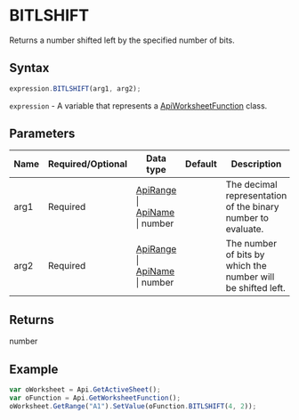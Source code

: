 # BITLSHIFT

Returns a number shifted left by the specified number of bits.

## Syntax

```javascript
expression.BITLSHIFT(arg1, arg2);
```

`expression` - A variable that represents a [ApiWorksheetFunction](../ApiWorksheetFunction.md) class.

## Parameters

| **Name** | **Required/Optional** | **Data type** | **Default** | **Description** |
| ------------- | ------------- | ------------- | ------------- | ------------- |
| arg1 | Required | [ApiRange](../../ApiRange/ApiRange.md) \| [ApiName](../../ApiName/ApiName.md) \| number |  | The decimal representation of the binary number to evaluate. |
| arg2 | Required | [ApiRange](../../ApiRange/ApiRange.md) \| [ApiName](../../ApiName/ApiName.md) \| number |  | The number of bits by which the number will be shifted left. |

## Returns

number

## Example



```javascript
var oWorksheet = Api.GetActiveSheet();
var oFunction = Api.GetWorksheetFunction();
oWorksheet.GetRange("A1").SetValue(oFunction.BITLSHIFT(4, 2));
```
